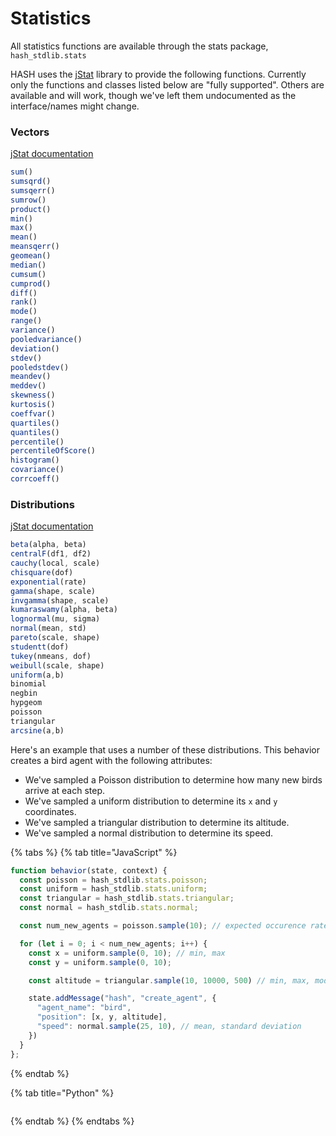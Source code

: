 # Statistics

All statistics functions are available through the stats package, `hash_stdlib.stats`

HASH uses the [jStat](http://jstat.github.io/distributions.html) library to provide the following functions. Currently only the functions and classes listed below are "fully supported". Others are available and will work, though we've left them undocumented as the interface/names might change.

### Vectors

[jStat documentation](http://jstat.github.io/vector.html)

```javascript
sum()
sumsqrd()
sumsqerr()
sumrow()
product()
min()
max()
mean()
meansqerr()
geomean()
median()
cumsum()
cumprod()
diff()
rank()
mode()
range()
variance()
pooledvariance()
deviation()
stdev()
pooledstdev()
meandev()
meddev()
skewness()
kurtosis()
coeffvar()
quartiles()
quantiles()
percentile()
percentileOfScore()
histogram()
covariance()
corrcoeff()
```

### Distributions

[jStat documentation](http://jstat.github.io/distributions.html)

```javascript
beta(alpha, beta)
centralF(df1, df2)
cauchy(local, scale)
chisquare(dof)
exponential(rate)
gamma(shape, scale)
invgamma(shape, scale)
kumaraswamy(alpha, beta)
lognormal(mu, sigma)
normal(mean, std)
pareto(scale, shape)
studentt(dof) 
tukey(nmeans, dof)
weibull(scale, shape)
uniform(a,b)
binomial
negbin
hypgeom
poisson
triangular
arcsine(a,b)
```

Here's an example that uses a number of these distributions. This behavior creates a bird agent with the following attributes: 

* We've sampled a Poisson distribution to determine how many new birds arrive at each step.
* We've sampled a uniform distribution to determine its `x` and `y` coordinates.
* We've sampled a triangular distribution to determine its altitude.
* We've sampled a normal distribution to determine its speed.

{% tabs %}
{% tab title="JavaScript" %}
```javascript
function behavior(state, context) {
  const poisson = hash_stdlib.stats.poisson;
  const uniform = hash_stdlib.stats.uniform;
  const triangular = hash_stdlib.stats.triangular;
  const normal = hash_stdlib.stats.normal;

  const num_new_agents = poisson.sample(10); // expected occurence rate

  for (let i = 0; i < num_new_agents; i++) {
    const x = uniform.sample(0, 10); // min, max
    const y = uniform.sample(0, 10);

    const altitude = triangular.sample(10, 10000, 500) // min, max, mode

    state.addMessage("hash", "create_agent", {
      "agent_name": "bird",
      "position": [x, y, altitude],
      "speed": normal.sample(25, 10), // mean, standard deviation
    })
  }
};
```
{% endtab %}

{% tab title="Python" %}
```

```
{% endtab %}
{% endtabs %}

